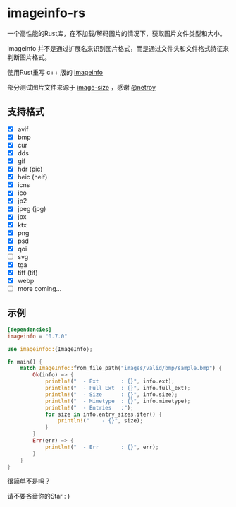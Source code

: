 # imageinfo-rs

一个高性能的Rust库，在不加载/解码图片的情况下，获取图片文件类型和大小。

imageinfo 并不是通过扩展名来识别图片格式，而是通过文件头和文件格式特征来判断图片格式。

使用Rust重写 c++ 版的 [imageinfo](https://github.com/xiaozhuai/imageinfo)

部分测试图片文件来源于 [image-size](https://github.com/image-size/image-size) ，感谢 [@netroy](https://github.com/netroy)

## 支持格式

* [x] avif
* [x] bmp
* [x] cur
* [x] dds
* [x] gif
* [x] hdr (pic)
* [x] heic (heif)
* [x] icns
* [x] ico
* [x] jp2
* [x] jpeg (jpg)
* [x] jpx
* [x] ktx
* [x] png
* [x] psd
* [x] qoi
* [ ] svg
* [x] tga
* [x] tiff (tif)
* [x] webp
* [ ] more coming...

## 示例

```toml
[dependencies]
imageinfo = "0.7.0"
```

```rust
use imageinfo::{ImageInfo};

fn main() {
    match ImageInfo::from_file_path("images/valid/bmp/sample.bmp") {
        Ok(info) => {
            println!("  - Ext       : {}", info.ext);
            println!("  - Full Ext  : {}", info.full_ext);
            println!("  - Size      : {}", info.size);
            println!("  - Mimetype  : {}", info.mimetype);
            println!("  - Entries   :");
            for size in info.entry_sizes.iter() {
                println!("    - {}", size);
            }
        }
        Err(err) => {
            println!("  - Err       : {}", err);
        }
    }
}
```

很简单不是吗？

请不要吝啬你的Star : )
